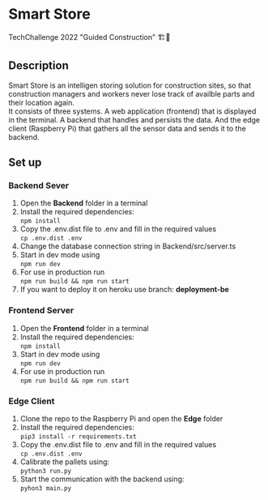 # Smart Store
TechChallenge 2022 "Guided Construction" 🏗👷‍

## Description
Smart Store is an intelligen storing solution for construction sites, so that construction managers and workers never lose track of availble parts and their location again.  
It consists of three systems. A web application (frontend) that is displayed in the terminal. A backend that handles and persists the data. And the edge client (Raspberry Pi) that gathers all the sensor data and sends it to the backend.

## Set up
### Backend Sever
1. Open the **Backend** folder in a terminal
2. Install the required dependencies:    
``npm install``
3. Copy the .env.dist file to .env and fill in the required values  
``cp .env.dist .env``
4. Change the database connection string in Backend/src/server.ts  
5. Start in dev mode using  
``npm run dev``
6. For use in production run  
``npm run build && npm run start``
7. If you want to deploy it on heroku use branch: __deployment-be__
  
### Frontend Server
1. Open the **Frontend** folder in a terminal
2. Install the required dependencies:    
``npm install``
3. Start in dev mode using  
``npm run dev``
4. For use in production run  
``npm run build && npm run start``
  
### Edge Client
1. Clone the repo to the Raspberry Pi and open the **Edge** folder
2. Install the required dependencies:  
``pip3 install -r requirements.txt``
3. Copy the .env.dist file to .env and fill in the required values  
``cp .env.dist .env``
4. Calibrate the pallets using:  
``python3 run.py``
5. Start the communication with the backend using:  
``pyhon3 main.py``
